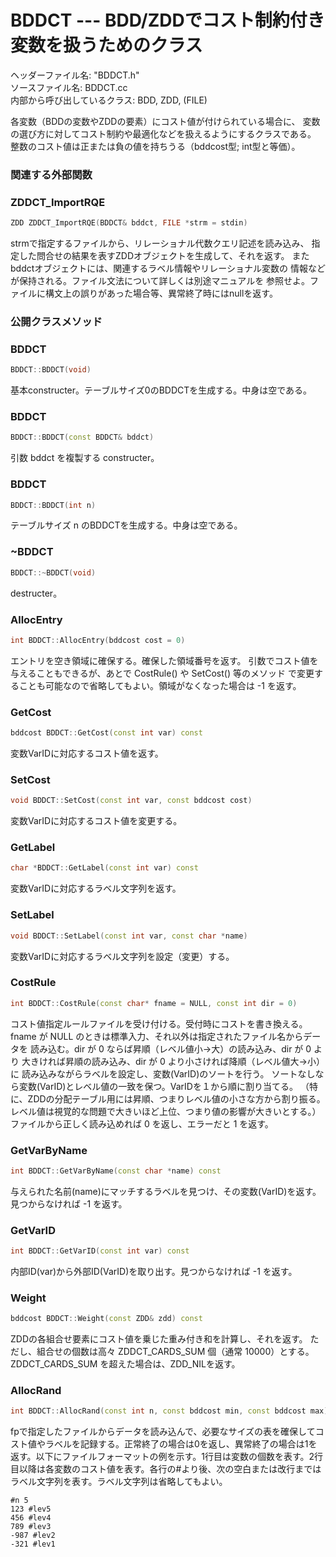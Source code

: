 # BDDCT --- BDD/ZDDでコスト制約付き変数を扱うためのクラス

ヘッダーファイル名: "BDDCT.h"  
ソースファイル名: BDDCT.cc  
内部から呼び出しているクラス: BDD, ZDD, (FILE)

各変数（BDDの変数やZDDの要素）にコスト値が付けられている場合に、
変数の選び方に対してコスト制約や最適化などを扱えるようにするクラスである。
整数のコスト値は正または負の値を持ちうる（bddcost型; int型と等価）。

### 関連する外部関数

### ZDDCT_ImportRQE

```cpp
ZDD ZDDCT_ImportRQE(BDDCT& bddct, FILE *strm = stdin)
```

strmで指定するファイルから、リレーショナル代数クエリ記述を読み込み、
指定した問合せの結果を表すZDDオブジェクトを生成して、それを返す。
またbddctオブジェクトには、関連するラベル情報やリレーショナル変数の
情報などが保持される。ファイル文法について詳しくは別途マニュアルを
参照せよ。ファイルに構文上の誤りがあった場合等、異常終了時にはnullを返す。

### 公開クラスメソッド

### BDDCT

```cpp
BDDCT::BDDCT(void)
```

基本constructer。テーブルサイズ0のBDDCTを生成する。中身は空である。

### BDDCT

```cpp
BDDCT::BDDCT(const BDDCT& bddct)
```

引数 bddct を複製する constructer。

### BDDCT

```cpp
BDDCT::BDDCT(int n)
```

テーブルサイズ n のBDDCTを生成する。中身は空である。

### ~BDDCT

```cpp
BDDCT::~BDDCT(void)
```

destructer。

### AllocEntry

```cpp
int BDDCT::AllocEntry(bddcost cost = 0)
```

エントリを空き領域に確保する。確保した領域番号を返す。
引数でコスト値を与えることもできるが、あとで CostRule() や SetCost() 等のメソッド
で変更することも可能なので省略してもよい。領域がなくなった場合は -1 を返す。

### GetCost

```cpp
bddcost BDDCT::GetCost(const int var) const
```

変数VarIDに対応するコスト値を返す。

### SetCost

```cpp
void BDDCT::SetCost(const int var, const bddcost cost)
```

変数VarIDに対応するコスト値を変更する。

### GetLabel

```cpp
char *BDDCT::GetLabel(const int var) const
```

変数VarIDに対応するラベル文字列を返す。

### SetLabel

```cpp
void BDDCT::SetLabel(const int var, const char *name)
```

変数VarIDに対応するラベル文字列を設定（変更）する。

### CostRule

```cpp
int BDDCT::CostRule(const char* fname = NULL, const int dir = 0) 
```

コスト値指定ルールファイルを受け付ける。受付時にコストを書き換える。
fname が NULL のときは標準入力、それ以外は指定されたファイル名からデータを
読み込む。dir が 0 ならば昇順（レベル値小→大）の読み込み、dir が 0 より
大きければ昇順の読み込み、dir が 0 より小さければ降順（レベル値大→小）に
読み込みながらラベルを設定し、変数(VarID)のソートを行う。
ソートなしなら変数(VarID)とレベル値の一致を保つ。VarIDを１から順に割り当てる。
（特に、ZDDの分配テーブル用には昇順、つまりレベル値の小さな方から割り振る。
レベル値は視覚的な問題で大きいほど上位、つまり値の影響が大きいとする。）
ファイルから正しく読み込めれば 0 を返し、エラーだと 1 を返す。

### GetVarByName

```cpp
int BDDCT::GetVarByName(const char *name) const
```

与えられた名前(name)にマッチするラベルを見つけ、その変数(VarID)を返す。
見つからなければ -1 を返す。

### GetVarID

```cpp
int BDDCT::GetVarID(const int var) const
```

内部ID(var)から外部ID(VarID)を取り出す。見つからなければ -1 を返す。

### Weight

```cpp
bddcost BDDCT::Weight(const ZDD& zdd) const
```

ZDDの各組合せ要素にコスト値を乗じた重み付き和を計算し、それを返す。
ただし、組合せの個数は高々 ZDDCT_CARDS_SUM 個（通常 10000）とする。
ZDDCT_CARDS_SUM を超えた場合は、ZDD_NILを返す。

### AllocRand

```cpp
int BDDCT::AllocRand(const int n, const bddcost min, const bddcost max)
```

fpで指定したファイルからデータを読み込んで、必要なサイズの表を確保してコスト値やラベルを記録する。正常終了の場合は0を返し、異常終了の場合は1を返す。以下にファイルフォーマットの例を示す。1行目は変数の個数を表す。2行目以降は各変数のコスト値を表す。各行の#より後、次の空白または改行まではラベル文字列を表す。ラベル文字列は省略してもよい。

```
#n 5
123 #lev5
456 #lev4
789 #lev3
-987 #lev2
-321 #lev1
```
